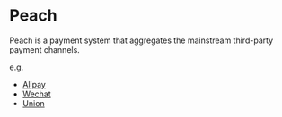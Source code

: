 # Peach
Peach is a payment system that aggregates the mainstream third-party payment channels. 

e.g.

- [Alipay](https://open.alipay.com/platform/home.htm)
- [Wechat](https://pay.weixin.qq.com/index.php)
- [Union](https://open.unionpay.com/ajweb/index)